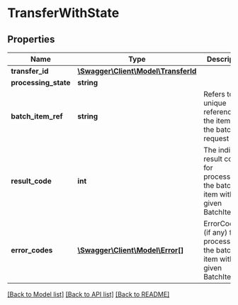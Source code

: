 # TransferWithState

## Properties
Name | Type | Description | Notes
------------ | ------------- | ------------- | -------------
**transfer_id** | [**\Swagger\Client\Model\TransferId**](TransferId.md) |  | 
**processing_state** | **string** |  | 
**batch_item_ref** | **string** | Refers to the unique reference of the item in the batch request | 
**result_code** | **int** | The individual result code for processing the batch item with the given BatchItemRef. | 
**error_codes** | [**\Swagger\Client\Model\Error[]**](Error.md) | ErrorCodes (if any) for processing the batch item with the given BatchItemRef | 

[[Back to Model list]](../README.md#documentation-for-models) [[Back to API list]](../README.md#documentation-for-api-endpoints) [[Back to README]](../README.md)



